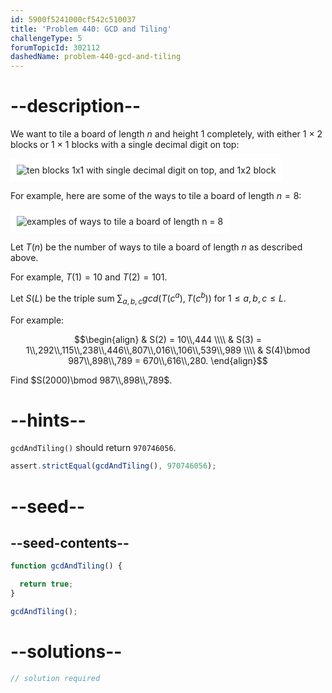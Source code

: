 ```yaml
---
id: 5900f5241000cf542c510037
title: 'Problem 440: GCD and Tiling'
challengeType: 5
forumTopicId: 302112
dashedName: problem-440-gcd-and-tiling
---
```


# --description--

We want to tile a board of length $n$ and height 1 completely, with either 1 × 2 blocks or 1 × 1 blocks with a single decimal digit on top:

<img class="img-responsive center-block" alt="ten blocks 1x1 with single decimal digit on top, and 1x2 block" src="https://cdn.freecodecamp.org/curriculum/project-euler/gcd-and-tiling-1.png" style="background-color: white; padding: 10px;">

For example, here are some of the ways to tile a board of length $n = 8$:

<img class="img-responsive center-block" alt="examples of ways to tile a board of length n = 8" src="https://cdn.freecodecamp.org/curriculum/project-euler/gcd-and-tiling-2.png" style="background-color: white; padding: 10px;">

Let $T(n)$ be the number of ways to tile a board of length $n$ as described above.

For example, $T(1) = 10$ and $T(2) = 101$.

Let $S(L)$ be the triple sum $\sum_{a, b, c} gcd(T(c^a), T(c^b))$ for $1 ≤ a, b, c ≤ L$.

For example:

$$\begin{align}
  & S(2) = 10\\,444 \\\\
  & S(3) = 1\\,292\\,115\\,238\\,446\\,807\\,016\\,106\\,539\\,989 \\\\
  & S(4)\bmod 987\\,898\\,789 = 670\\,616\\,280.
\end{align}$$

Find $S(2000)\bmod 987\\,898\\,789$.

# --hints--

`gcdAndTiling()` should return `970746056`.

```js
assert.strictEqual(gcdAndTiling(), 970746056);
```

# --seed--

## --seed-contents--

```js
function gcdAndTiling() {

  return true;
}

gcdAndTiling();
```

# --solutions--

```js
// solution required
```
